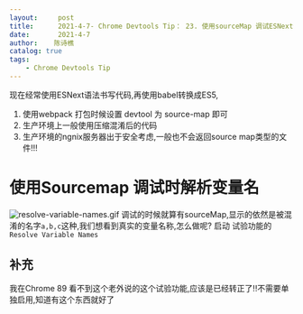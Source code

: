 ```yaml
---
layout:     post
title:      2021-4-7- Chrome Devtools Tip： 23. 使用sourceMap 调试ESNext语法
date:       2021-4-7
author:    陈诗樵
catalog: true
tags:
    - Chrome Devtools Tip
---
```


现在经常使用ESNext语法书写代码,再使用babel转换成ES5,

1. 使用webpack 打包时候设置 devtool 为 source-map 即可
2. 生产环境上一般使用压缩混淆后的代码
3. 生产环境的ngnix服务器出于安全考虑,一般也不会返回source map类型的文件!!!

# 使用Sourcemap 调试时解析变量名
![resolve-variable-names.gif](https://upload-images.jianshu.io/upload_images/8156292-ede34451980feb28.gif?imageMogr2/auto-orient/strip)
调试的时候就算有sourceMap,显示的依然是被混淆的名字`a,b,c`这种,我们想看到真实的变量名称,怎么做呢?
启动 试验功能的`Resolve Variable Names`
## 补充 
我在Chrome 89 看不到这个老外说的这个试验功能,应该是已经转正了!!不需要单独启用,知道有这个东西就好了
